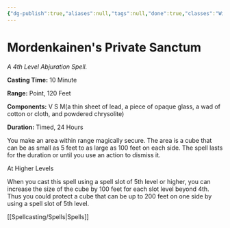 ```yaml
---
{"dg-publish":true,"aliases":null,"tags":null,"done":true,"classes":"Wizard, Artificer, Artificer (Revisited), Artificer,","spellLevel":4,"school":"Abjuration","source":"PHB","permalink":"/spells/mordenkainen-s-private-sanctum/","dgHomeLink":false,"dgPassFrontmatter":true}
---
```


# Mordenkainen's Private Sanctum
*A 4th Level Abjuration Spell.*

**Casting Time:** 10 Minute

**Range:** Point, 120 Feet

**Components:** V S M(a thin sheet of lead, a piece of opaque glass, a wad of cotton or cloth, and powdered chrysolite)

**Duration:** Timed, 24 Hours

You make an area within range magically secure. The area is a cube that can be as small as 5 feet to as large as 100 feet on each side. The spell lasts for the duration or until you use an action to dismiss it.

At Higher Levels

When you cast this spell using a spell slot of 5th level or higher, you can increase the size of the cube by 100 feet for each slot level beyond 4th. Thus you could protect a cube that can be up to 200 feet on one side by using a spell slot of 5th level.

[[Spellcasting/Spells|Spells]]